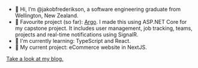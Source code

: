 - 👋 Hi, I’m @jakobfrederikson, a software engineering graduate from Wellington, New Zealand.
- 💫 Favourite project (so far): [Argo](https://github.com/jakobfrederikson/ArgoCMS). I made this using ASP.NET Core for my capstone project. It includes user management, job tracking, teams, projects and real-time notifications using SignalR.
- 🌳 I'm currently learning: TypeScript and React.
- 🌱 My current project: eCommerce website in NextJS.

[Take a look at my blog.](https://jakobdev-blog.vercel.app/)

<!---
jakobfrederikson/jakobfrederikson is a ✨ special ✨ repository because its `README.md` (this file) appears on your GitHub profile.
You can click the Preview link to take a look at your changes.
--->
